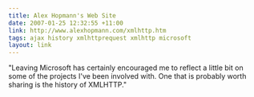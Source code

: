```yaml
---
title: Alex Hopmann's Web Site
date: 2007-01-25 12:32:55 +11:00
link: http://www.alexhopmann.com/xmlhttp.htm
tags: ajax history xmlhttprequest xmlhttp microsoft
layout: link
---
```

"Leaving Microsoft has certainly encouraged me to reflect a little bit on some of the projects I've been involved with. One that is probably worth sharing is the history of XMLHTTP."
